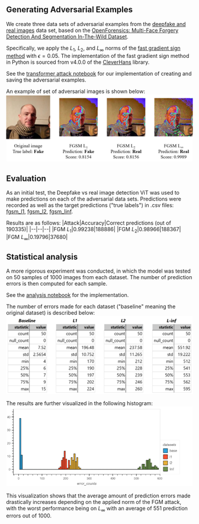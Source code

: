 ## Generating Adversarial Examples
We create three data sets of adversarial examples from the [deepfake and real images](https://www.kaggle.com/datasets/manjilkarki/deepfake-and-real-images) data set, based on the [OpenForensics: Multi-Face Forgery Detection And Segmentation In-The-Wild Dataset](https://zenodo.org/records/5528418#.YpdlS2hBzDd).

Specifically, we apply the $L_1$, $L_2$, and $L_\infty$ norms of the [fast gradient sign method](https://arxiv.org/abs/1412.6572) with $\epsilon = 0.05$. The implementation of the fast gradient sign method in Python is sourced from v4.0.0 of the [CleverHans](https://github.com/cleverhans-lab/cleverhans/) library.

See the [transformer attack notebook](transformer-attack.ipynb) for our implementation of creating and saving the adversarial examples.

An example of set of adversarial images is shown below:
![original image and adversarial images](original_and_adversarial_fgsm.PNG)

## Evaluation
As an initial test, the Deepfake vs real image detection ViT was used to make predictions on each of the adversarial data sets. Predictions were recorded as well as the target predictions ("true labels") in .csv files: [fgsm_l1](fgsm_l1.csv), [fgsm_l2](fgsm_l2.csv), [fgsm_linf](fgsm_linf.csv).

Results are as follows:
|Attack|Accuracy|Correct predictions (out of 190335)|
|--|--|--|
|FGM $L_1$|0.99238|188886|
|FGM $L_2$|0.98966|188367|
|FGM $L_\infty$|0.19796|37680|

## Statistical analysis
A more rigorous experiment was conducted, in which the model was tested on 50 samples of 1000 images from each dataset. The number of prediction errors is then computed for each sample.

See the [analysis notebook](analysis.ipynb) for the implementation.

The number of errors made for each dataset ("baseline" meaning the original dataset) is described below:
![prediction errors tables](sample_groups_describe.png)

The results are further visualized in the following histogram:
![prediction errors histogram](error_counts_all_datasets.png)

This visualization shows that the average amount of prediction errors made drastically increases depending on the applied norm of the FGM attack, with the worst performance being on $L_\infty$ with an average of 551 prediction errors out of 1000.
